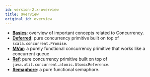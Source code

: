 ```yaml
---
id: version-2.x-overview
title: Overview
original_id: overview
---
```


- **[Basics](basics.md)**: overview of important concepts related to Concurrency.
- **[Deferred](deferred.md)**: pure concurrency primitive built on top of `scala.concurrent.Promise`.
- **[MVar](mvar.md)**: a purely functional concurrency primitive that works like a concurrent queue
- **[Ref](ref.md)**: pure concurrency primitive built on top of `java.util.concurrent.atomic.AtomicReference`.
- **[Semaphore](semaphore.md)**: a pure functional semaphore.
